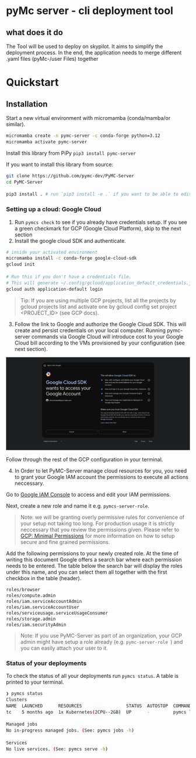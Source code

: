# pyMc server - cli deployment tool

## what does it do

The Tool will be used to deploy on skypilot. It aims to simplify the deployment process. 
In the end, the application needs to merge different .yaml files (pyMc-/user Files) together 
# Quickstart

## Installation

Start a new virtual environment with micromamba (conda/mamba/or similar).

```bash
micromamba create -n pymc-server -c conda-forge python=3.12
micromamba activate pymc-server
```

Install this library from PiPy `pip3 install pymc-server`

If you want to install this library from source:
```bash
git clone https://github.com/pymc-dev/PyMC-Server
cd PyMC-Server

pip3 install . # run `pip3 install -e .` if you want to be able to edit the code
```

### Setting up a cloud: Google Cloud

1. Run `pymcs check` to see if you already have credentials setup. If you see a green checkmark for GCP (Google Cloud Platform), skip to the next section
2. Install the google cloud SDK and authenticate.
  ```bash
  # inside your activated environment
  micromamba install -c conda-forge google-cloud-sdk
  gcloud init

  # Run this if you don't have a credentials file.
  # This will generate ~/.config/gcloud/application_default_credentials.json.
  gcloud auth application-default login
  ```
  > Tip:
  > If you are using multiple GCP projects, list all the projects by gcloud projects list and activate one by gcloud config set project <PROJECT_ID> (see GCP docs).

3. Follow the link to Google and authorize the Google Cloud SDK. This will create and persist credentials on your local computer. Running pymc-server commands via Google Cloud will introduce cost to your Google Cloud bill according to the VMs provisioned by your configuration (see next section).

  ![Gcloud SDK Auth](./assets/gcloud_auth.png)

  Follow through the rest of the GCP configuration in your terminal.

4. In Order to let PyMC-Server manage cloud resources for you, you need to grant your Google IAM account the permissions to execute all actions neccessary.

  Go to [Google IAM Console](https://console.cloud.google.com/iam-admin/iam) to access and edit your IAM permissions. 

  Next, create a new role and name it e.g. `pymcs-server-role`.
  
  >Note: we will be granting overly permissive rules for convenience of your setup not taking too long.
  >For production usage it is strictly neccessary that you review the permissions given. Please refer to [GCP: Minimal Permissions](https://skypilot.readthedocs.io/en/latest/cloud-setup/cloud-permissions/gcp.html#minimal-permissions) for more information on how to setup secure and fine grained permissions.

  Add the following permissions to your newly created role. At the time of writing this document Google offers a search bar where each permission needs to be entered. The table below the search bar will display the roles under this name, and you can select them all together with the first checkbox in the table (header).

```
roles/browser
roles/compute.admin
roles/iam.serviceAccountAdmin
roles/iam.serviceAccountUser
roles/serviceusage.serviceUsageConsumer
roles/storage.admin
roles/iam.securityAdmin
```


  >Note: If you use PyMC-Server as part of an organization, your GCP admin might have setup a role already (e.g. `pymc-server-role `) and you can easily attach your user to it.

### Status of your deployments

To check the status of all your deployments run `pymcs status`. A table is printed to your terminal.

```bash
❯ pymcs status
Clusters
NAME  LAUNCHED      RESOURCES                 STATUS  AUTOSTOP  COMMAND
tc    5 months ago  1x Kubernetes(2CPU--2GB)  UP      -         pymcs launch -c tc hello_sk...

Managed jobs
No in-progress managed jobs. (See: pymcs jobs -h)

Services
No live services. (See: pymcs serve -h)
```
